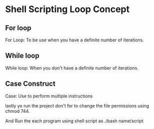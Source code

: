 # Shell Scripting Loop Concept


## For loop 
For Loop: To be use when you have a definite number of iterations.

## While loop 
While loop: When you don't have a definite number of iterations.

## Case Construct
Case: Use to perform multiple instructions

lastly yo run the project don't for to change the file permissions using chmod 744.

And Run the each program using shell script as 
./bash name/script

